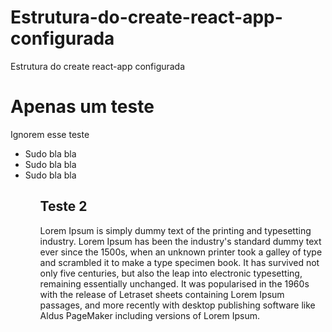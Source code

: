 # Estrutura-do-create-react-app-configurada
Estrutura do create react-app configurada
<h1>Apenas um teste</h1>
<p>Ignorem esse teste</p>
<ul>
<li>Sudo bla bla</li>
<li>Sudo bla bla</li>
<li>Sudo bla bla</li>
<ul>
<h2>Teste 2</h2>
<p>Lorem Ipsum is simply dummy text of the printing and typesetting industry. Lorem Ipsum has been the industry's standard dummy text ever since the 1500s, when an unknown printer took a galley of type and scrambled it to make a type specimen book. It has survived not only five centuries, but also the leap into electronic typesetting, remaining essentially unchanged. It was popularised in the 1960s with the release of Letraset sheets containing Lorem Ipsum passages, and more recently with desktop publishing software like Aldus PageMaker including versions of Lorem Ipsum.</p>
